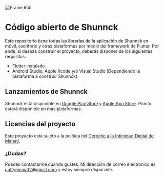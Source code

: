 ![Frame 955](https://github.com/TornadoAzul/shunnck/assets/40547556/c2e69b28-1f8a-440a-980c-a2452072eddf)
# Código abierto de Shunnck
Este repositorio tiene todas las librerías de la aplicación de Shunnck
en móvil, escritorio y otras plataformas por medio del framework de
Flutter. Por ende, si deseas construir el proyecto, deberás disponer
de los siguientes requisitos:

- Flutter instalado.
- Android Studio, Apple Xcode y/o Visual Studio (Dependiendo la plataforma
  a construir Shunnck).

## Lanzamientos de Shunnck
Shunnck está disponible en [Google Play Store](https://play.google.com/store/apps/details?id=com.intsplay.shunnck) y [Apple App Store](https://apps.apple.com/us/app/shunnck/id6448689015).
Pronto estará disponible en más plataformas. 

## Licencias del proyecto
Este proyecto está sujeto a la política del [Derecho a la Intimidad Digital de Manatí](https://github.com/TornadoAzul/intimidad-digital-manati).

### ¿Dudas?
Puedes contactarme cuando gustes. Mi dirección de correo electrónico es 
cuttyemma12@gmail.com y estoy siempre disponible.
